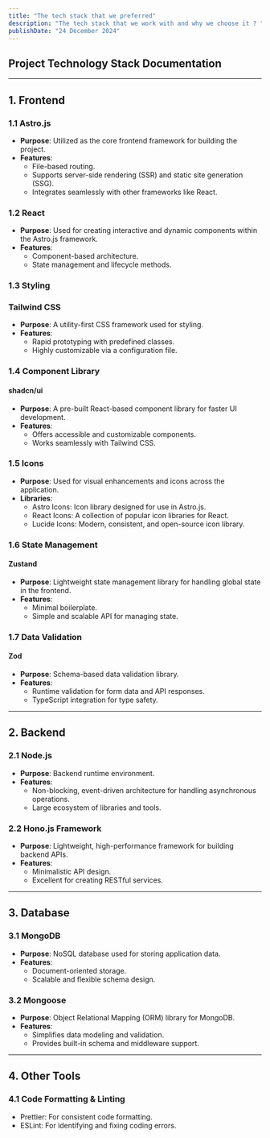 ```yaml
---
title: "The tech stack that we preferred"
description: "The tech stack that we work with and why we choose it ? "
publishDate: "24 December 2024"
---
```


## **Project Technology Stack Documentation**

---

## **1. Frontend**

### **1.1 Astro.js**

- **Purpose**: Utilized as the core frontend framework for building the project.
- **Features**:
  -  File-based routing.
  -  Supports server-side rendering (SSR) and static site generation (SSG).
  -  Integrates seamlessly with other frameworks like React.

### **1.2 React**

- **Purpose**: Used for creating interactive and dynamic components within the Astro.js framework.
- **Features**:
  -  Component-based architecture.
  -  State management and lifecycle methods.

### **1.3 Styling**

### Tailwind CSS

- **Purpose**: A utility-first CSS framework used for styling.
- **Features**:
  -  Rapid prototyping with predefined classes.
  -  Highly customizable via a configuration file.

### **1.4 Component Library**

#### shadcn/ui

- **Purpose**: A pre-built React-based component library for faster UI development.
- **Features**:
  -  Offers accessible and customizable components.
  -  Works seamlessly with Tailwind CSS.

### **1.5 Icons**

- **Purpose**: Used for visual enhancements and icons across the application.
- **Libraries**:
  -  Astro Icons: Icon library designed for use in Astro.js.
  -  React Icons: A collection of popular icon libraries for React.
  -  Lucide Icons: Modern, consistent, and open-source icon library.

### **1.6 State Management**

#### Zustand

- **Purpose**: Lightweight state management library for handling global state in the frontend.
- **Features**:
  -  Minimal boilerplate.
  -  Simple and scalable API for managing state.

### **1.7 Data Validation**

#### Zod

- **Purpose**: Schema-based data validation library.
- **Features**:
  -  Runtime validation for form data and API responses.
  -  TypeScript integration for type safety.

---

## **2. Backend**

### **2.1 Node.js**

- **Purpose**: Backend runtime environment.
- **Features**:
  -  Non-blocking, event-driven architecture for handling asynchronous operations.
  -  Large ecosystem of libraries and tools.

### **2.2 Hono.js Framework**

- **Purpose**: Lightweight, high-performance framework for building backend APIs.
- **Features**:
  -  Minimalistic API design.
  -  Excellent for creating RESTful services.

---

## **3. Database**

### **3.1 MongoDB**

- **Purpose**: NoSQL database used for storing application data.
- **Features**:
  -  Document-oriented storage.
  -  Scalable and flexible schema design.

### **3.2 Mongoose**

- **Purpose**: Object Relational Mapping (ORM) library for MongoDB.
- **Features**:
  -  Simplifies data modeling and validation.
  -  Provides built-in schema and middleware support.

---

## **4. Other Tools**

### **4.1 Code Formatting & Linting**

-  Prettier: For consistent code formatting.
-  ESLint: For identifying and fixing coding errors.
